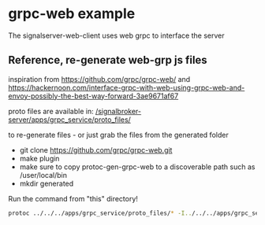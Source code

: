 # grpc-web example

The signalserver-web-client uses web grpc to interface the server

## Reference, re-generate web-grp js files

inspiration from
https://github.com/grpc/grpc-web/ and https://hackernoon.com/interface-grpc-with-web-using-grpc-web-and-envoy-possibly-the-best-way-forward-3ae9671af67


proto files are available in: [/signalbroker-server/apps/grpc_service/proto_files/](https://github.com/beamylabs/signalbroker-server/tree/master/apps/grpc_service/proto_files)

to re-generate files - or just grab the files from the generated folder

- git clone https://github.com/grpc/grpc-web.git
- make plugin
- make sure to copy protoc-gen-grpc-web to a discoverable path such as /user/local/bin
- mkdir generated

Run the command from "this" directory!

```bash
protoc ../../../apps/grpc_service/proto_files/* -I../../../apps/grpc_service/proto_files --js_out=import_style=commonjs:generated --grpc-web_out=import_style=commonjs,mode=grpcwebtext:generated
```
